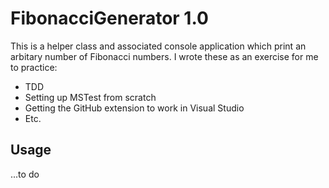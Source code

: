 # FibonacciGenerator 1.0

This is a helper class and associated console application which print an arbitary number of Fibonacci numbers. I wrote these as an exercise for me to practice:

* TDD
* Setting up MSTest from scratch
* Getting the GitHub extension to work in Visual Studio
* Etc.

## Usage

...to do
